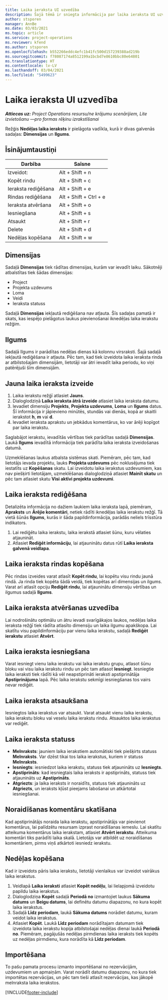 ```yaml
---
title: Laika ieraksta UI uzvedība
description: Šajā tēmā ir sniegta informācija par laika ieraksta UI uzvedību.
author: stsporen
manager: AnnBe
ms.date: 03/03/2021
ms.topic: article
ms.service: project-operations
ms.reviewer: kfend
ms.author: stsporen
ms.openlocfilehash: b552266eddc4efc1b41fc500d157239388ad219b
ms.sourcegitcommit: f78087174a8512199a1bcbd7e8610bbc80e64801
ms.translationtype: HT
ms.contentlocale: lv-LV
ms.lasthandoff: 03/04/2021
ms.locfileid: "5499623"
---
```

# <a name="time-entry-ui-behavior"></a>Laika ieraksta UI uzvedība

_**Attiecas uz:** Project Operations resursu/ne krājumu scenārijiem, Lite izvietošanu —pro formas rēķinu izrakstīšanai_


Režģis **Nedēļas laika ieraksts** ir pielāgota vadīkla, kurā ir divas galvenās sadaļas: **Dimensijas** un **Ilgums**.

## <a name="keyboard-shortcuts"></a>Īsinājumtaustiņi
| Darbība        | Saīsne                  |
|------------   |------------------------   |
| Izveidot:           | Alt + Shift + n           |
| Kopēt rindu      | Alt + Shift + c           |
| Ieraksta rediģēšana    | Alt + Shift + e           |
| Rindas rediģēšana      | Alt + Shift + Ctrl + e    |
| Ieraksta atvēršana    | Alt + Shift + o           |
| Iesniegšana        | Alt + Shift + s           |
| Atsaukt        | Alt + Shift + r           |
| Delete        | Alt + Shift + d           |
| Nedēļas kopēšana     | Alt + Shift + w           |

## <a name="dimensions"></a>Dimensijas
Sadaļā **Dimensijas** tiek rādītas dimensijas, kurām var ievadīt laiku. Sākotnēji atbalstītas tiek šādas dimensijas:

  - Project
  - Projekta uzdevums
  - Loma
  - Veidi
  - Ieraksta statuss

Sadaļā **Dimensijas** iekļautā rediģēšana nav atļauta. Šīs sadaļas pamatā ir skats, kas iespējo pielāgotus laukus pievienošanai iknedēļas laika ierakstu režģim.

## <a name="duration"></a>Ilgums
Sadaļā Ilgums ir parādītas nedēļas dienas kā kolonnu virsraksti. Šajā sadaļā iekļautā rediģēšana ir atļauta. Pēc tam, kad tiek izveidota laika ieraksta rinda ar atbilstošajām dimensijām, lietotāji var ātri ievadīt laika periodu, ko viņi patērējuši šīm dimensijām.

## <a name="create-a-new-time-entry"></a>Jauna laika ieraksta izveide

1. Laika ierakstu režģī atlasiet **Jauns**. 
2. Dialoglodziņā **Laika ieraksta ātrā izveide** atlasiet laika ieraksta datumu.
3. Ievadiet dimensiju **Projekts**, **Projekta uzdevums**, **Loma** un **Ilgums** datus. Šī informācija ir jāpievieno minūtēs, stundās vai dienās, kopā ar skaitli ierakstot **h**, **m** vai **d**. 
4. Ievadiet ieraksta aprakstu un jebkādus komentārus, ko var ārēji kopīgot par laika ierakstu. 

Saglabājot ierakstu, ievadītās vērtības tiek parādītas sadaļā **Dimensijas**. Laukā **Ilgums** ievadītā informācija tiek parādīta laika ieraksta izveidošanas datumā.

Uzmeklēšanas laukus atbalsta sistēmas skati. Piemēram, pēc tam, kad lietotājs ievada projektu, lauks **Projekta uzdevums** pēc noklusējuma tiek iestatīts uz **Kopēšanas** skatu. Lai izveidotu laika ierakstus uzdevumiem, kas nav piešķirti lietotājam, uzmeklēšanas dialoglodziņā atlasiet **Mainīt skatu** un pēc tam atlasiet skatu **Visi aktīvi projekta uzdevumi**.

## <a name="edit-a-time-entry"></a>Laika ieraksta rediģēšana 
Detalizēta informācija no dažiem laukiem laika ieraksta lapā, piemēram, **Apraksts** un **Ārējie komentāri**, netiek rādīti iknedēļas laika ierakstu režģī. Tā vietā šūnās **Ilgums**, kurās ir šāda papildinformācija, parādās neliels trīsstūra indikators. 

1. Lai rediģētu laika ierakstu, laika ierakstā atlasiet šūnu, kuru vēlaties atjaunināt.
2. Atlasiet **Rediģēt informāciju**, lai atjauninātu datus rūtī **Laika ieraksta galvenā veidlapa**. 

## <a name="copy-a-time-entry-row"></a>Laika ieraksta rindas kopēšana
Pēc rindas izveides varat atlasīt **Kopēt rindu**, lai kopētu visu rindu jaunā rindā. Ja rinda tiek kopēta šādā veidā, tiek kopētas arī dimensijas un ilgums. Varat arī atlasīt opciju **Rediģēt rindu**, lai atjauninātu dimensiju vērtības un ilgumus sadaļā **Ilgums**.

## <a name="open-a-time-entry-behavior"></a>Laika ieraksta atvēršanas uzvedība
Lai nodrošinātu optimālu un ātru ievadi svarīgākajos laukos, nedēļas laika ieraksta režģī tiek rādīta atlasīto dimensiju un laika ilgumu apakškopa. Lai skatītu visu papildinformāciju par vienu laika ierakstu, sadaļā **Rediģēt ierakstu** atlasiet **Atvērt**.

## <a name="submit-a-time-entry"></a>Laika ieraksta iesniegšana
Varat iesniegt vienu laika ierakstu vai laika ierakstu grupu, atlasot šūnu bloku vai visu laika ierakstu rindu un pēc tam atlasot **Iesniegt**. Iesniegtie laika ieraksti tiek rādīti kā vēl neapstiprināti ieraksti apstiprinātāja **Apstiprinājuma** lapā. Pēc laika ierakstu sekmīgi iesniegšanas tos vairs nevar rediģēt.

## <a name="recall-a-time-entry"></a>Laika ieraksta atsaukšana
Iesniegtos laika ierakstus var atsaukt. Varat atsaukt vienu laika ierakstu, laika ierakstu bloku vai veselu laika ierakstu rindu. Atsauktos laika ierakstus var rediģēt.

## <a name="time-entry-status"></a>Laika ieraksta statuss

- **Melnraksts**: jauniem laika ierakstiem automātiski tiek piešķirts statuss **Melnraksts**. Var dzēst tikai tos laika ierakstus, kuriem ir statuss **Melnraksts**.
- **Iesniegts**: iesniedzot laika ierakstu, statuss tiek atjaunināts uz **Iesniegts**. 
- **Apstiprināts**: kad iesniegtais laika ieraksts ir apstiprināts, statuss tiek atjaunināts uz **Apstiprināts**. 
- **Atgriezts**: ja laika ieraksts ir noraidīts, statuss tiek atjaunināts uz **Atgriezts**, un ieraksts kļūst pieejams labošanai un atkārtotai iesniegšanai. 

## <a name="view-rejection-comments"></a>Noraidīšanas komentāru skatīšana
Kad apstiprinātājs noraida laika ierakstu, apstiprinātājs var pievienot komentārus, lai palīdzētu resursam izprast noraidīšanas iemeslu. Lai skatītu atteikuma komentārus laika ierakstam, atlasiet **Atvērt ierakstu**. Atteikuma komentāri tiks parādīti laika skalā. Lietotājs var atbildēt uz noraidīšanas komentāriem, pirms viņš atkārtoti iesniedz ierakstu.

## <a name="copy-week"></a>Nedēļas kopēšana
Kad ir izveidots pāris laika ierakstu, lietotāji vienlaikus var izveidot vairākus laika ierakstus.

1. Veidlapā **Laika ieraksti** atlasiet **Kopēt nedēļu**, lai lielapjomā izveidotu papildu laika ierakstus. 
2. Dialoglodziņa **Kopēt** sadaļā **Periodā no** izmantojiet laukus **Sākuma datums** un **Beigu datums**, lai definētu datumu diapazonu, no kura kopēt laika ierakstus. 
3. Sadaļā **Līdz periodam**, laukā **Sākuma datums** norādiet datumu, kuram veidot laika ierakstus. 
4. Atlasiet **Kopēt**. Laukā **Līdz periodam** norādītajam datumam tiek izveidota laika ierakstu kopija atbilstošajai nedēļas dienai laukā **Periodā no**. Piemēram, pagājušās nedēļas pirmdienas laika ieraksts tiek kopēts uz nedēļas pirmdienu, kura norādīta kā **Līdz periodam**.

## <a name="import"></a>Importēšana
To pašu pamata procesu izmanto importēšanai no rezervācijām, uzdevumiem un apmaiņām. Varat norādīt datumu diapazonu, no kura tiek importētas rezervācijas, un pēc tam tieši atlasīt rezervācijas, kas jākopē melnraksta laika ierakstos. 


[!INCLUDE[footer-include](../includes/footer-banner.md)]
